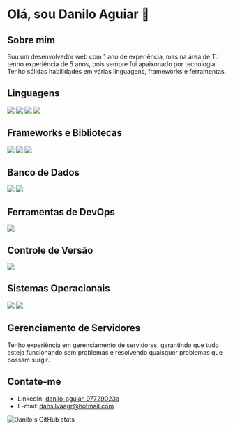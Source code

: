 # Olá, sou Danilo Aguiar 👋

## Sobre mim
Sou um desenvolvedor web com 1 ano de experiência, mas na área de T.I tenho experiência de 5 anos, pois sempre fui apaixonado por tecnologia. Tenho sólidas habilidades em várias linguagens, frameworks e ferramentas.

## Linguagens
![](https://img.shields.io/badge/JavaScript-F7DF1E?style=for-the-badge&logo=javascript&logoColor=black)
![](https://img.shields.io/badge/PHP-777BB4?style=for-the-badge&logo=php&logoColor=white)
![](https://img.shields.io/badge/HTML-239120?style=for-the-badge&logo=html5&logoColor=white)
![](https://img.shields.io/badge/CSS-239120?&style=for-the-badge&logo=css3&logoColor=white)

## Frameworks e Bibliotecas
![](https://img.shields.io/badge/React-20232A?style=for-the-badge&logo=react&logoColor=61DAFB)
![](https://img.shields.io/badge/Node.js-43853D?style=for-the-badge&logo=node.js&logoColor=white)
![](https://img.shields.io/badge/JQuery-0769AD?style=for-the-badge&logo=jquery&logoColor=white)

## Banco de Dados
![](https://img.shields.io/badge/MySQL-00000F?style=for-the-badge&logo=mysql&logoColor=white)
![](https://img.shields.io/badge/MariaDB-003545?style=for-the-badge&logo=mariadb&logoColor=white)

## Ferramentas de DevOps
![](https://img.shields.io/badge/Docker-0db7ed?style=for-the-badge&logo=docker&logoColor=white)

## Controle de Versão
![](https://img.shields.io/badge/GitHub-100000?style=for-the-badge&logo=github&logoColor=white)

## Sistemas Operacionais
![](https://img.shields.io/badge/Windows-0078D6?style=for-the-badge&logo=windows&logoColor=white)
![](https://img.shields.io/badge/Linux-FCC624?style=for-the-badge&logo=linux&logoColor=black)

## Gerenciamento de Servidores
Tenho experiência em gerenciamento de servidores, garantindo que tudo esteja funcionando sem problemas e resolvendo quaisquer problemas que possam surgir.

## Contate-me
- LinkedIn: [danilo-aguiar-97729023a](https://www.linkedin.com/in/danilo-aguiar-97729023a/)
- E-mail: dansilvaagr@hotmail.com

![Danilo's GitHub stats](https://github-readme-stats.vercel.app/api?username=zYasuo&show_icons=true&theme=tokyonight)
